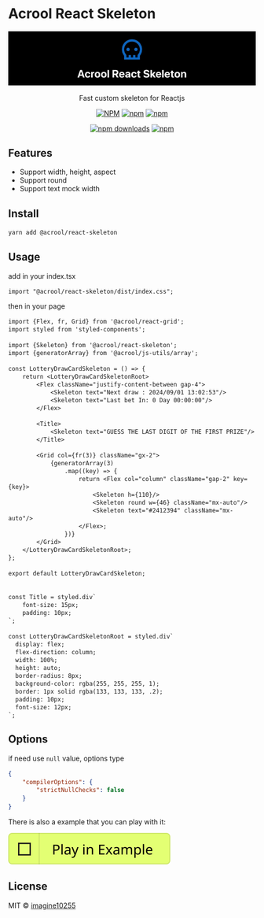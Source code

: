 # Acrool React Skeleton

<a href="https://acrool-react-skeleton.pages.dev/" title="Acrool React Skeleton - Fast custom skeleton for Reactjs">
    <img src="https://raw.githubusercontent.com/acrool/acrool-react-skeleton/main/example/public/og.webp" alt="Acrool React Skeleton Logo"/>
</a>

<p align="center">
    Fast custom skeleton for Reactjs
</p>

<div align="center">

[![NPM](https://img.shields.io/npm/v/@acrool/react-skeleton.svg?style=for-the-badge)](https://www.npmjs.com/package/@acrool/react-skeleton)
[![npm](https://img.shields.io/bundlejs/size/@acrool/react-skeleton?style=for-the-badge)](https://github.com/acrool/@acrool/react-skeleton/blob/main/LICENSE)
[![npm](https://img.shields.io/npm/l/@acrool/react-skeleton?style=for-the-badge)](https://github.com/acrool/react-skeleton/blob/main/LICENSE)

[![npm downloads](https://img.shields.io/npm/dm/@acrool/react-skeleton.svg?style=for-the-badge)](https://www.npmjs.com/package/@acrool/react-skeleton)
[![npm](https://img.shields.io/npm/dt/@acrool/react-skeleton.svg?style=for-the-badge)](https://www.npmjs.com/package/@acrool/react-skeleton)

</div>

## Features

- Support width, height, aspect
- Support round
- Support text mock width

## Install

```bash
yarn add @acrool/react-skeleton
```

## Usage

add in your index.tsx
```tst
import "@acrool/react-skeleton/dist/index.css";
```

then in your page
```tsx
import {Flex, fr, Grid} from '@acrool/react-grid';
import styled from 'styled-components';

import {Skeleton} from '@acrool/react-skeleton';
import {generatorArray} from '@acrool/js-utils/array';

const LotteryDrawCardSkeleton = () => {
    return <LotteryDrawCardSkeletonRoot>
        <Flex className="justify-content-between gap-4">
            <Skeleton text="Next draw : 2024/09/01 13:02:53"/>
            <Skeleton text="Last bet In: 0 Day 00:00:00"/>
        </Flex>

        <Title>
            <Skeleton text="GUESS THE LAST DIGIT OF THE FIRST PRIZE"/>
        </Title>

        <Grid col={fr(3)} className="gx-2">
            {generatorArray(3)
                .map((key) => {
                    return <Flex col="column" className="gap-2" key={key}>
                        <Skeleton h={110}/>
                        <Skeleton round w={46} className="mx-auto"/>
                        <Skeleton text="#2412394" className="mx-auto"/>
                    </Flex>;
                })}
        </Grid>
    </LotteryDrawCardSkeletonRoot>;
};

export default LotteryDrawCardSkeleton;


const Title = styled.div`
    font-size: 15px;
    padding: 10px;
`;

const LotteryDrawCardSkeletonRoot = styled.div`
  display: flex;
  flex-direction: column;
  width: 100%;
  height: auto;
  border-radius: 8px;
  background-color: rgba(255, 255, 255, 1);
  border: 1px solid rgba(133, 133, 133, .2);
  padding: 10px;
  font-size: 12px;
`;

```




## Options

if need use `null` value, options type

```json
{
    "compilerOptions": {
        "strictNullChecks": false
    }
}
```

There is also a example that you can play with it:

[![Play react-editext-example](https://raw.githubusercontent.com/acrool/acrool-react-skeleton/main/play-in-example-button.svg)](https://acrool-react-skeleton.pages.dev)


## License

MIT © [imagine10255](https://github.com/imagine10255)
